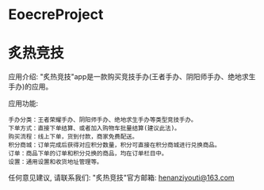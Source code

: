 # EoecreProject
# 炙热竞技

  应用介绍: "炙热竞技"app是一款购买竞技手办(王者手办、阴阳师手办、绝地求生手办)的应用。

  应用功能: 
  
    手办分类：王者荣耀手办、阴阳师手办、绝地求生手办等类型竞技手办。
    下单方式：直接下单结算、或者加入购物车批量结算(建议此法)。
    购买流程：线上下单，货到付款，商家免费配送。
    积分商城：订单完成后获得对应积分数量，积分可直接在积分商城进行兑换商品。
    订单：商品下单的订单和积分兑换的商品，均在订单栏目中。
    设置：通用设置和收货地址管理等。
    
  任何意见建议, 请联系我们: 
  "炙热竞技"官方邮箱: henanziyouti@163.com
